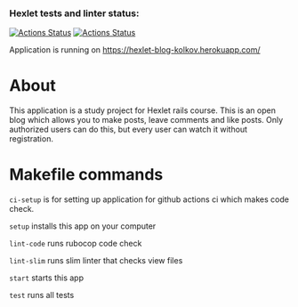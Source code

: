 ### Hexlet tests and linter status:
[![Actions Status](https://github.com/LichieLich/rails-project-lvl2/workflows/Code%20Check/badge.svg)](https://github.com/LichieLich/rails-project-lvl2/actions)
[![Actions Status](https://github.com/LichieLich/rails-project-lvl2/workflows/hexlet-check/badge.svg)](https://github.com/LichieLich/rails-project-lvl2/actions)

Application is running on https://hexlet-blog-kolkov.herokuapp.com/

# About #

This application is a study project for Hexlet rails course. This is an open blog which allows you to make posts, leave comments and like posts. Only authorized users can do this, but every user can watch it without registration.

# Makefile commands #
`ci-setup` is for setting up application for github actions ci which makes code check.

`setup` installs this app on your computer

`lint-code` runs rubocop code check

`lint-slim` runs slim linter that checks view files

`start` starts this app

`test` runs all tests
